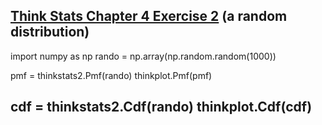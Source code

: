 [Think Stats Chapter 4 Exercise 2](http://greenteapress.com/thinkstats2/html/thinkstats2005.html#toc41) 
(a random distribution)
---
import numpy as np
rando = np.array(np.random.random(1000))

pmf = thinkstats2.Pmf(rando)
thinkplot.Pmf(pmf)

cdf = thinkstats2.Cdf(rando)
thinkplot.Cdf(cdf)
---
